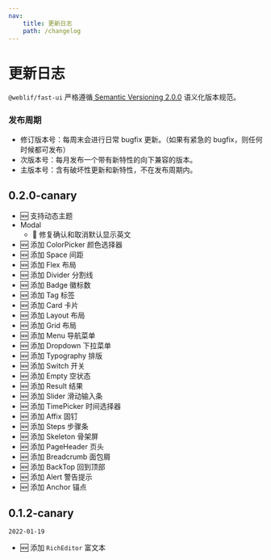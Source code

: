 ```yaml
---
nav:
    title: 更新日志
    path: /changelog
---
```


# 更新日志

`@weblif/fast-ui` 严格遵循[ Semantic Versioning 2.0.0](https://semver.org/lang/zh-CN/) 语义化版本规范。

### 发布周期

-   修订版本号：每周末会进行日常 bugfix 更新。（如果有紧急的 bugfix，则任何时候都可发布）
-   次版本号：每月发布一个带有新特性的向下兼容的版本。
-   主版本号：含有破坏性更新和新特性，不在发布周期内。

## 0.2.0-canary

- 🆕 支持动态主题
- Modal
    - 🐞 修复确认和取消默认显示英文
- 🆕 添加 ColorPicker 颜色选择器
- 🆕 添加 Space 间距 
- 🆕 添加 Flex 布局
- 🆕 添加 Divider 分割线
- 🆕 添加 Badge 徽标数
- 🆕 添加 Tag 标签
- 🆕 添加 Card 卡片
- 🆕 添加 Layout 布局
- 🆕 添加 Grid 布局
- 🆕 添加 Menu 导航菜单
- 🆕 添加 Dropdown 下拉菜单
- 🆕 添加 Typography 排版
- 🆕 添加 Switch 开关
- 🆕 添加 Empty 空状态
- 🆕 添加 Result 结果
- 🆕 添加 Slider 滑动输入条
- 🆕 添加 TimePicker 时间选择器
- 🆕 添加 Affix 固钉
- 🆕 添加 Steps 步骤条
- 🆕 添加 Skeleton 骨架屏
- 🆕 添加 PageHeader 页头
- 🆕 添加 Breadcrumb 面包屑
- 🆕 添加 BackTop 回到顶部
- 🆕 添加 Alert 警告提示
- 🆕 添加 Anchor 锚点

## 0.1.2-canary

`2022-01-19`

-   🆕 添加 `RichEditor` 富文本
